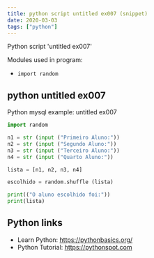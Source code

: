 ```yaml
---
title: python script untitled ex007 (snippet)
date: 2020-03-03
tags: ["python"]
---
```

Python script 'untitled ex007'


Modules used in program: 
* `import random`

## python untitled ex007

Python mysql example: untitled ex007

```python
import random

n1 = str (input ("Primeiro Aluno:"))
n2 = str (input ("Segundo Aluno:"))
n3 = str (input ("Terceiro Aluno:"))
n4 = str (input ("Quarto Aluno:"))

lista = [n1, n2, n3, n4]

escolhido = random.shuffle (lista)

print(("O aluno escolhido foi:"))
print(lista)


```

## Python links

- Learn Python: https://pythonbasics.org/
- Python Tutorial: https://pythonspot.com

